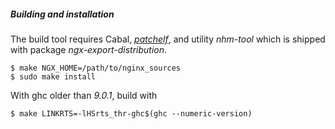 ##### Building and installation

The build tool requires Cabal, [*patchelf*](https://github.com/NixOS/patchelf),
and utility *nhm-tool* which is shipped with package *ngx-export-distribution*.

```ShellSession
$ make NGX_HOME=/path/to/nginx_sources
$ sudo make install
```

With ghc older than *9.0.1*, build with

```ShellSession
$ make LINKRTS=-lHSrts_thr-ghc$(ghc --numeric-version)
```

